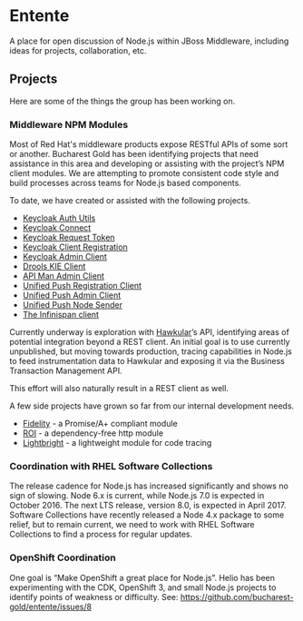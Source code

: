 # Entente
A place for open discussion of Node.js within JBoss Middleware, including
ideas for projects, collaboration, etc.

## Projects

Here are some of the things the group has been working on.

### Middleware NPM Modules

Most of Red Hat's middleware products expose RESTful APIs of some
sort or another. Bucharest Gold has been identifying projects
that need assistance in this area and developing or assisting with
the project’s NPM client modules. We are attempting to promote
consistent code style and build processes across teams for Node.js
based components.

To date, we have created or assisted with the following projects.

* [Keycloak Auth Utils](https://www.npmjs.com/package/keycloak-auth-utils)
* [Keycloak Connect](https://www.npmjs.com/package/keycloak-connect)
* [Keycloak Request Token](https://www.npmjs.com/package/keycloak-request-token)
* [Keycloak Client Registration](https://www.npmjs.com/package/keycloak-client-registration)
* [Keycloak Admin Client](https://www.npmjs.com/package/keycloak-admin-client)
* [Drools KIE Client](https://www.npmjs.com/package/drools-kie-client)
* [API Man Admin Client](https://www.npmjs.com/package/apiman-admin-client)
* [Unified Push Registration Client](https://www.npmjs.com/package/unifiedpush-registration-client)
* [Unified Push Admin Client](https://www.npmjs.com/package/unifiedpush-admin-client)
* [Unified Push Node Sender](https://www.npmjs.com/package/unifiedpush-node-sender)
* [The Infinispan client](https://www.npmjs.com/package/infinispan)

Currently underway is exploration with [Hawkular](http://www.hawkular.org/)’s API,
identifying areas of potential integration beyond a REST client. An initial goal
is to use currently unpublished, but moving towards production, tracing capabilities
in Node.js to feed instrumentation data to Hawkular and exposing it via the
Business Transaction Management API.

This effort will also naturally result in a REST client as well.

A few side projects have grown so far from our internal development needs.

* [Fidelity](https://www.npmjs.com/package/fidelity) - a Promise/A+ compliant module
* [ROI](https://www.npmjs.com/package/roi) - a dependency-free http module
* [Lightbright](https://www.nprmjs.com/package/lightbright) - a lightweight module for code tracing

### Coordination with RHEL Software Collections

The release cadence for Node.js has increased significantly and shows no sign of slowing.
Node 6.x is current, while Node.js 7.0 is expected in October 2016. The next LTS release,
version 8.0, is expected in April 2017. Software Collections have recently released a
Node 4.x package to some relief, but to remain current, we need to work with RHEL
Software Collections to find a process for regular updates.

### OpenShift Coordination

One goal is “Make OpenShift a great place for Node.js”. Helio has been experimenting
with the CDK, OpenShift 3, and small Node.js projects to identify points of weakness
or difficulty. See: https://github.com/bucharest-gold/entente/issues/8
